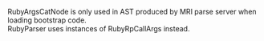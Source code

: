 RubyArgsCatNode is only used in AST produced by MRI parse server
     when loading bootstrap code.  
     RubyParser uses instances of RubyRpCallArgs instead.
